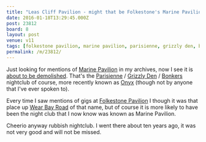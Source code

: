 ```yaml
---
title: "Leas Cliff Pavilion - might that be Folkestone's Marine Pavilion?"
date: 2016-01-18T13:29:45.000Z
post: 23812
board: 8
layout: post
venue: v11
tags: [folkestone pavilion, marine pavilion, parisienne, grizzly den, bonkers, onyx, wear bay road]
permalink: /m/23812/
---
```

Just looking for mentions of <a href="/wiki/marine+pavilion">Marine Pavilion</a> in my archives, now I see it is <a href="http://www.kentonline.co.uk/folkestone/news/former-nightclub-demolition-to-begin-59403">about to be demolished</a>. That's the <a href="/wiki/parisienne">Parisienne</a> / <a href="/wiki/grizzly+den">Grizzly Den</a> / <a href="/wiki/bonkers">Bonkers</a> nightclub of course, more recently known as <a href="/wiki/onyx">Onyx</a> (though not by anyone that I've ever spoken to).

Every time I saw mentions of gigs at <a href="/wiki/folkestone+pavilion">Folkestone Pavilion</a> I though it was that place up <a href="/wiki/wear+bay+road">Wear Bay Road</a> of that name, but of course it is more likely to have been the night club that I now know was known as Marine Pavilion.

Cheerio anyway rubbish nightclub. I went there about ten years ago, it was not very good and will not be missed.
